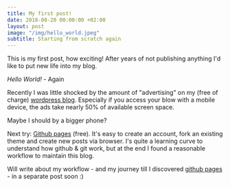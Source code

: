 ```yaml
---
title: My first post!
date: 2018-08-20 00:00:00 +02:00
layout: post
image: "/img/hello_world.jpeg"
subtitle: Starting from scratch again
---
```


This is my first post, how exciting!
After years of not publishing anything I'd like to put new life into my blog.

*Hello World!* - Again

Recently I was little shocked by the amount of "advertising" on my (free of charge) [wordpress blog](http://haraldweber.wordpress.com).
Especially if you access your blow with a mobile device, the ads take nearly 50% of available screen space.

Maybe I should by a bigger phone?

Next try: [Github pages](https://pages.github.com) (free).
It's easy to create an account, fork an existing theme and create new posts via browser.
I's quite a learning curve to understand how github & git work, but at the end I found a reasonable workflow to maintain this blog.

Will write about my workflow - and my journey till I discovered [github pages](https://pages.github.com) - in a separate post soon :)
